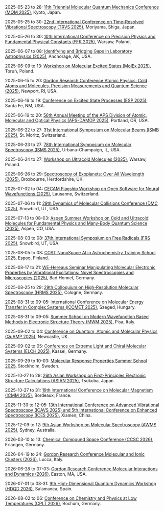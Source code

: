 2025-05-23 to 28: [11th Triennial Molecular Quantum Mechanics Conference (MQM 2025)](http://mqm2025.net "MQM 2025 explores molecular quantum mechanics, focusing on electronic structure, quantum dynamics, and spectroscopy. Topics include ab initio methods, quantum Monte Carlo, and applications in photochemistry and molecular design, emphasizing computational advancements in quantum molecular modeling."), Kyoto, Japan.

2025-05-25 to 30: [22nd International Conference on Time-Resolved Vibrational Spectroscopy (TRVS 2025)](https://trvs2025.jp/ "TRVS 2025 explores time-resolved vibrational spectroscopy, focusing on ultrafast molecular dynamics and chemical kinetics. Topics include Raman scattering, infrared spectroscopy, and applications in photochemistry and biophysics, emphasizing experimental techniques for probing molecular vibrations."), Moriyama, Shiga, Japan.

2025-05-26 to 30: [10th International Conference on Precision Physics and Fundamental Physical Constants (FFK 2025)](https://ffk2025.candela.org.pl "FFK 2025 focuses on precision physics, covering atomic and molecular spectroscopy, and fundamental constants. Topics include quantum electrodynamics, precision measurements, and applications in metrology and quantum technologies, emphasizing experimental and theoretical advancements in precision science."), Warsaw, Poland.

2025-06-07 to 08: [Identifying and Bridging Gaps in Laboratory Astrophysics (2025)](https://labastro-workshop.github.io/ "This workshop focuses on laboratory astrophysics, covering molecular spectroscopy, reaction kinetics, and plasma interactions. Topics include interstellar chemistry, stellar atmospheres, and experimental simulations, emphasizing bridging laboratory data with astrophysical models for cosmic phenomena."), Anchorage, AK, USA.

2025-06-09 to 13: [Workshop on Molecular Excited States (MolEx 2025)](https://molex.umk.pl "MolEx 2025 focuses on molecular excited states, covering photophysics, quantum chemistry, and time-dependent simulations. Topics include excited-state dynamics, photochemical reactions, and applications in optoelectronics and biology, emphasizing computational and experimental studies."), Toruń, Poland.

2025-06-15 to 20: [Gordon Research Conference Atomic Physics: Cold Atoms and Molecules, Precision Measurements and Quantum Science (2025)](https://grc.org/atomic-physics-conference/2025/ "This conference explores atomic physics, focusing on cold atoms, ultracold molecules, and quantum precision measurements. Topics include quantum gases, atomic clocks, and quantum simulation, with applications in quantum computing and fundamental physics, emphasizing experimental quantum science."), Newport, RI, USA.

2025-06-16 to 19: [Conference on Excited State Processes (ESP 2025)](https://web.cvent.com/event/2d34d179-9bf3-4c99-a8a5-69e3bbb4532f/ "ESP 2025 focuses on excited state processes, covering photophysics, charge transfer, and quantum dynamics. Topics include time-resolved spectroscopy, excitonic materials, and applications in photovoltaics and photocatalysis, emphasizing experimental and computational studies of molecular excited states."), Santa Fe, NM, USA.

2025-06-16 to 20: [56th Annual Meeting of the APS Division of Atomic, Molecular and Optical Physics (APS-DAMOP 2025)](https://aps.org/events/2025/atomic-molecular-optical-physics "APS-DAMOP 2025 focuses on atomic, molecular, and optical physics, covering quantum optics, ultracold gases, and precision spectroscopy. Topics include quantum information, molecular dynamics, and applications in quantum technologies, emphasizing experimental and theoretical advancements."), Portland, OR, USA.

2025-06-22 to 27: [31st International Symposium on Molecular Beams (ISMB 2025)](https://ismb25.epfl.ch "ISMB 2025 focuses on molecular beams, covering molecular scattering, spectroscopy, and reaction dynamics. Topics include cold molecule formation, quantum state control, and applications in chemical physics and quantum science, emphasizing experimental molecular beam techniques."), St. Moritz, Switzerland.

2025-06-23 to 27: [78th International Symposium on Molecular Spectroscopy (ISMS 2025)](https://isms.illinois.edu "ISMS 2025 focuses on molecular spectroscopy, covering rotational, vibrational, and electronic spectroscopy. Topics include molecular structure, astrophysical molecules, and applications in chemical physics and atmospheric science, emphasizing experimental and computational spectroscopic techniques."), Urbana-Champaign, IL, USA.

2025-06-24 to 27: [Workshop on Ultracold Molecules (2025)](https://ultracold-molecules-2025.pl "This workshop focuses on ultracold molecules, covering quantum chemistry, molecular cooling, and quantum simulation. Topics include ultracold collisions, molecular quantum gases, and applications in quantum information, emphasizing experimental and theoretical ultracold molecular physics."), Warsaw, Poland.

2025-06-26 to 29: [Spectroscopy of Exoplanets: Over All Wavelength (2025)](https://exomol.com/activities/conference-spectroscopy-of-exoplanets-over-all-wavelength/ "This conference focuses on exoplanet spectroscopy, covering molecular absorption, emission spectra, and atmospheric modeling. Topics include high-resolution spectroscopy, radiative transfer, and applications in exoplanet characterization, emphasizing spectroscopic techniques across all wavelengths."), Broxbourne, Hertfordshire, UK.

2025-07-02 to 04: [CECAM Flagship Workshop on Open Software for Neural Wavefunctions (2025)](https://www.cecam.org/workshop-details/open-software-for-neural-wavefunctions-1384 "Focuses on open-source software for neural wavefunction methods in quantum chemistry. Topics include machine learning for quantum systems, molecular simulations, and computational quantum mechanics."), Lausanne, Switzerland.

2025-07-06 to 11: [29th Dynamics of Molecular Collisions Conference (DMC 2025)](https://blog.umd.edu/29th-dmc/ "DMC 2025 explores molecular collisions, covering reaction dynamics, scattering processes, and quantum chemistry. Topics include cold molecule interactions, photochemical reactions, and applications in atmospheric and astrophysical chemistry, emphasizing experimental and computational studies of molecular dynamics."), Snowbird, UT, USA.

2025-07-13 to 08-03: [Aspen Summer Workshop on Cold and Ultracold Molecules for Fundamental Physics and Many-Body Quantum Science (2025)](https://aspenphys.org/summer-workshops/#event5562 "This workshop explores cold and ultracold molecules, covering quantum chemistry, molecular cooling, and many-body quantum systems. Topics include precision measurements, quantum simulation, and applications in fundamental physics, emphasizing experimental and theoretical ultracold molecular research."), Aspen, CO, USA.

2025-08-03 to 08: [37th International Symposium on Free Radicals (FRS 2025)](https://thefrs.org "FRS 2025 focuses on free radical chemistry, covering radical reactions, spectroscopy, and kinetics. Topics include atmospheric chemistry, combustion, and applications in biology and materials, emphasizing experimental and computational studies of free radical dynamics."), Snowbird, UT, USA.

2025-08-05 to 08: [COST NanoSpace AI in Astrochemistry Training School 2025](https://ocamm.fi/event/cost-nanospace-ai-in-astrochemistry-training-school-2025 "This training school focuses on AI in astrochemistry, covering machine learning for molecular spectroscopy, reaction networks, and interstellar chemistry. Topics include applications in exoplanet atmospheres and star formation, emphasizing AI-driven computational astrochemistry research."), Espoo, Finland.

2025-08-17 to 21: [WE-Hereaus Seminar Manipulating Molecular Electronic Properties by Vibrational Excitations: Novel Spectroscopies and Microscopies (2025)](https://we-heraeus-stiftung.de/veranstaltungen/manipulating-molecular-electronic-properties-by-vibrational-excitations-novel-spectroscopies-and-microscopies/main/ "This seminar explores vibrational excitations in molecular electronics, covering advanced spectroscopies and microscopies. Topics include vibronic coupling, single-molecule imaging, and applications in nanotechnology and quantum chemistry, emphasizing experimental and theoretical approaches to manipulate molecular electronic properties."), Bad Honnef, Germany.

2025-08-25 to 29: [29th Colloquium on High-Resolution Molecular Spectroscopy (HRMS 2025)](https://hrms2025.astro.uni-koeln.de/ "HRMS 2025 focuses on high-resolution molecular spectroscopy, covering vibrational and rotational spectra, and quantum chemistry. Topics include applications in astrophysics, atmospheric chemistry, and molecular dynamics, emphasizing precise spectroscopic techniques for molecular structure analysis."), Cologne, Germany.

2025-08-31 to 09-05: [International Conference on Molecular Energy Transfer in Complex Systems (iCOMET 2025)](https://www2.sci.u-szeged.hu/icomet2025/home "iCOMET 2025 focuses on molecular energy transfer, covering vibrational energy redistribution, photochemical dynamics, and quantum effects. Topics include applications in biophysics, atmospheric chemistry, and materials science, emphasizing experimental and computational studies of molecular interactions."), Szeged, Hungary.

2025-08-31 to 09-05: [Summer School on Modern Wavefunction Based Methods in Electronic Structure Theory (MWM 2025)](https://mwm.dcci.unipi.it/ "MWM 2025 focuses on wavefunction-based methods, covering coupled-cluster theory, configuration interaction, and quantum Monte Carlo. Topics include applications in quantum chemistry, materials science, and molecular dynamics, emphasizing computational techniques for accurate electronic structure calculations."), Pisa, Italy.

2025-09-02 to 04: [Conference on Quantum, Atomic and Molecular Physics (QuAMP 2025)](https://iop.eventsair.com/quamp2025/ "QuAMP 2025 explores quantum, atomic, and molecular physics, covering quantum dynamics, spectroscopy, and cold atoms. Topics include applications in quantum technologies, chemical physics, and astrophysics, emphasizing experimental and theoretical advances in atomic and molecular systems."), Newcastle, UK.

2025-09-02 to 05: [Conference on Extreme Light and Chiral Molecular Systems (ELCH 2025)](https://atom.uni-frankfurt.de/elch2025/ "ELCH 2025 focuses on extreme light and chiral molecular systems, covering ultrafast laser interactions, chirality, and molecular dynamics. Topics include applications in stereochemistry, quantum control, and photonics, emphasizing experimental and theoretical studies of light-molecule interactions."), Kassel, Germany.

2025-09-29 to 10-03: [Molecular Response Properties Summer School 2025](https://indico.fysik.su.se/event/9113/ "This summer school explores molecular response properties, covering linear and nonlinear spectroscopy, polarizability, and quantum chemistry. Topics include applications in photochemistry, materials science, and biophysics, emphasizing computational and theoretical methods for studying molecular interactions with electromagnetic fields."), Stockholm, Sweden.

2025-10-27 to 29: [26th Asian Workshop on First-Principles Electronic Structure Calculations (ASIAN 2025)](https://www.nims.go.jp/event/asian26/ "ASIAN 2025 focuses on first-principles calculations, covering density functional theory, electronic structure, and molecular dynamics. Topics include applications in materials science, nanotechnology, and chemical physics, emphasizing computational methods for accurate electronic and molecular property predictions."), Tsukuba, Japan.

2025-10-27 to 31: [19th International Conference on Molecular Magnetism (ICMM 2025)](https://icmm2025.sciencesconf.org "ICMM 2025 explores molecular magnetism, covering spin dynamics, single-molecule magnets, and quantum spin systems. Topics include applications in spintronics, quantum computing, and magnetic materials, emphasizing experimental and computational studies of molecular magnetic properties and behaviors."), Bordeaux, France.

2025-11-30 to 12-05: [13th International Conference on Advanced Vibrational Spectroscopy (ICAVS 2025) and 5th International Conference on Enhanced Spectroscopy (ICES 2025)](https://icavs.xmu.edu.cn "ICAVS and ICES 2025 focus on vibrational spectroscopy, covering Raman, infrared, and enhanced spectroscopic techniques. Topics include applications in materials science, biophysics, and environmental chemistry, emphasizing experimental and computational advances in molecular structure and dynamics analysis."), Xiamen, China.

2025-12-09 to 12: [9th Asian Workshop on Molecular Spectroscopy (AWMS 2025)](https://awms-meeting.org/2025/ "AWMS 2025 explores molecular spectroscopy, covering vibrational, rotational, and electronic spectra. Topics include applications in atmospheric chemistry, astrophysics, and materials science, emphasizing experimental and computational techniques for high-resolution molecular structure and dynamics analysis."), Sydney, Australia.

2026-03-10 to 13: [Chemical Compound Space Conference (CCSC 2026)](https://ccsc2026.github.io "CCSC 2026 explores chemical compound space, covering molecular design, cheminformatics, and quantum chemistry. Topics include applications in drug discovery, materials science, and catalysis, emphasizing computational methods for navigating and optimizing large chemical compound spaces."), Erlangen, Germany.

2026-04-19 to 24: [Gordon Research Conference Molecular and Ionic Clusters (2026)](https://grc.org/molecular-and-ionic-clusters-conference/2026/ "This conference explores molecular and ionic clusters, covering cluster dynamics, quantum chemistry, and spectroscopy. Topics include applications in atmospheric chemistry, nanotechnology, and catalysis, emphasizing experimental and computational studies of cluster structures and interactions."), Lucca, Italy.

2026-06-28 to 07-03: [Gordon Research Conference Molecular Interactions and Dynamics (2026)](https://grc.org/molecular-interactions-and-dynamics-conference/2026/ "This conference explores molecular interactions and dynamics, covering quantum chemistry, molecular dynamics, and spectroscopy. Topics include applications in chemical reactions, biophysics, and materials science, emphasizing computational and experimental studies of molecular behavior and interactions."), Easton, MA, USA.

2026-07-01 to 08-31: [9th High-Dimensional Quantum Dynamics Workshop (HDQD 2026)](https://hdqd2026.wordpress.com "HDQD 2026 explores high-dimensional quantum dynamics, covering quantum simulations, wavepacket dynamics, and quantum control. Topics include applications in photochemistry, quantum computing, and molecular physics, emphasizing computational methods for modeling complex quantum systems."), Salamanca, Spain.

2026-08-02 to 06: [Conference on Chemistry and Physics at Low Temperatures (CPLT 2026)](https://www.mertenlab.de/cplt2026/ "Focuses on chemistry and physics at low temperatures. Topics include quantum molecular dynamics, cryogenic experiments, and computational modeling for quantum systems."), Bochum, Germany.

